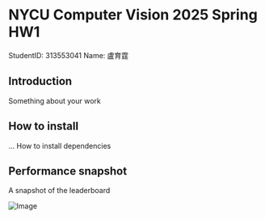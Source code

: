 # NYCU Computer Vision 2025 Spring HW1

StudentID: 313553041
Name: 盧育霆


## Introduction
Something about your work



## How to install
... How to install dependencies


## Performance snapshot
A snapshot of the leaderboard


![Image](https://github.com/user-attachments/assets/dce88b29-aeec-482e-8c92-a0b5d36ff761)
